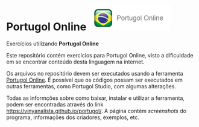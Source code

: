 # Portugol Online    ![img.png](img.png)
Exercícios utilizando **Portugol Online**

Este repositório contém exercícios para Portugol Online, visto a dificuldade em se encontrar conteúdo desta linguagem na internet.

Os arquivos no repositório devem ser executados usando a ferramenta [Portugol Online](https://vinyanalista.github.io/portugol/). 
É possível que os códigos possam ser executados em outras ferramentas, como Portugol Studio, com algumas alterações.

Todas as informções sobre como baixar, instalar e utilizar a ferramenta, podem ser encontradas através do link https://vinyanalista.github.io/portugol/. A página contém _screenshots_ do programa, informações dos criadores, exemplos, etc. 

